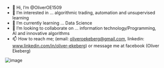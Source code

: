 - 👋 Hi, I’m @OliverOE1509
- 👀 I’m interested in ... algorithmic trading, automation and unsupervised learning
- 🌱 I’m currently learning ... Data Science
- 💞️ I’m looking to collaborate on ... information technology/Programming, AI and innovative algorithms 
- 📫 How to reach me; (email: oliveroekeberg@gmail.com, linkedin: www.linkedin.com/in/oliver-ekeberg) or message me at facebook (Oliver Ekeberg)

<!---
OliverOE1509/OliverOE1509 is a ✨ special ✨ repository because its `README.md` (this file) appears on your GitHub profile.
You can click the Preview link to take a look at your changes.

Be aware this is a work in progress
--->

![image](https://github.com/OliverOE1509/OliverOE1509/assets/90964700/e8cd9bec-8fa9-48ec-8f2e-0362e0743aef)
